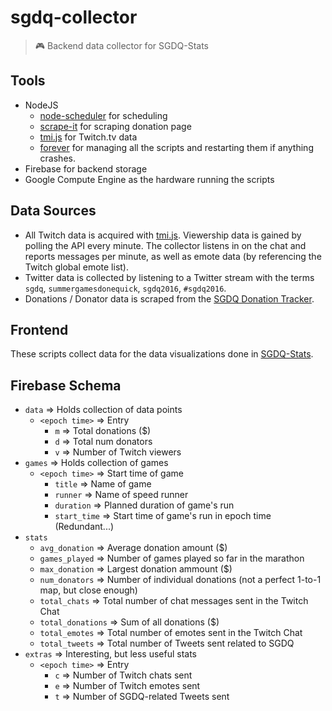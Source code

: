 # sgdq-collector
> :video_game: Backend data collector for SGDQ-Stats


## Tools
* NodeJS
    * [node-scheduler](https://www.npmjs.com/package/node-schedule) for scheduling
    * [scrape-it](https://github.com/IonicaBizau/scrape-it) for scraping donation page
    * [tmi.js](tmijs.org) for Twitch.tv data
    * [forever](https://github.com/foreverjs/forever) for managing all the scripts and restarting them if anything crashes.
* Firebase for backend storage
* Google Compute Engine as the hardware running the scripts

## Data Sources
* All Twitch data is acquired with [tmi.js](https://www.tmijs.org/). Viewership data is gained by polling the API every minute. The collector listens in on the chat and reports messages per minute, as well as emote data (by referencing the Twitch global emote list).
* Twitter data is collected by listening to a Twitter stream with the terms `sgdq`, `summergamesdonequick`, `sgdq2016`, `#sgdq2016`.
* Donations / Donator data is scraped from the [SGDQ Donation Tracker](https://gamesdonequick.com/tracker/index/sgdq2016).

## Frontend
These scripts collect data for the data visualizations done in [SGDQ-Stats](https://github.com/bcongdon/sgdq-stats).

## Firebase Schema
* `data` => Holds collection of data points
	* `<epoch time>` => Entry
		* `m` => Total donations ($)
		* `d` => Total num donators
		* `v` => Number of Twitch viewers
* `games` => Holds collection of games
	* `<epoch time>` => Start time of game
		* `title` => Name of game
		* `runner` => Name of speed runner
		* `duration` => Planned duration of game's run
		* `start_time` => Start time of game's run in epoch time (Redundant...)
* `stats`
	* `avg_donation` => Average donation amount ($)
	* `games_played` => Number of games played so far in the marathon
	* `max_donation` => Largest donation ammount ($)
	* `num_donators` => Number of individual donations (not a perfect 1-to-1 map, but close enough)
	* `total_chats` => Total number of chat messages sent in the Twitch Chat
	* `total_donations` => Sum of all donations ($)
	* `total_emotes` => Total number of emotes sent in the Twitch Chat
	* `total_tweets` => Total number of Tweets sent related to SGDQ
* `extras` => Interesting, but less useful stats
	* `<epoch time>` => Entry
		* `c` => Number of Twitch chats sent
		* `e` => Number of Twitch emotes sent
		* `t` => Number of SGDQ-related Tweets sent